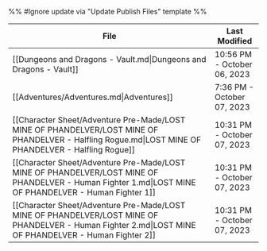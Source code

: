 %% #Ignore update via "Update Publish Files" template %% 

| File                                                                                                                                                   | Last Modified               |
| ------------------------------------------------------------------------------------------------------------------------------------------------------ | --------------------------- |
| [[Dungeons and Dragons - Vault.md\|Dungeons and Dragons - Vault]]                                                                                      | 10:56 PM - October 06, 2023 |
| [[Adventures/Adventures.md\|Adventures]]                                                                                                               | 7:36 PM - October 07, 2023  |
| [[Character Sheet/Adventure Pre-Made/LOST MINE OF PHANDELVER/LOST MINE OF PHANDELVER - Halfling Rogue.md\|LOST MINE OF PHANDELVER - Halfling Rogue]]   | 10:31 PM - October 07, 2023 |
| [[Character Sheet/Adventure Pre-Made/LOST MINE OF PHANDELVER/LOST MINE OF PHANDELVER - Human Fighter 1.md\|LOST MINE OF PHANDELVER - Human Fighter 1]] | 10:31 PM - October 07, 2023 |
| [[Character Sheet/Adventure Pre-Made/LOST MINE OF PHANDELVER/LOST MINE OF PHANDELVER - Human Fighter 2.md\|LOST MINE OF PHANDELVER - Human Fighter 2]] | 10:31 PM - October 07, 2023 |
